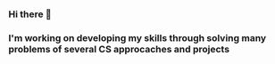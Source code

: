 ### Hi there 👋
<h3>I'm working on developing my skills through solving many problems of several CS approcaches and projects</h3>
